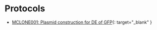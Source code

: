 # Protocols

- [MCLONE001: Plasmid construction for DE of GFP](../files/test.md){: target="_blank" }
